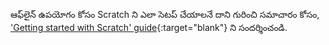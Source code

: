 ఆఫ్‌లైన్ ఉపయోగం కోసం Scratch ని ఎలా సెటప్ చేయాలనే దాని గురించి సమాచారం కోసం, ['Getting started with Scratch' guide](https://projects.raspberrypi.org/en/projects/getting-started-scratch/1){:target="blank"} ని సందర్శించండి.
